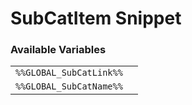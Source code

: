 # SubCatItem Snippet

### Available Variables
|||
|---|---|
| `%%GLOBAL_SubCatLink%%` |
| `%%GLOBAL_SubCatName%%` |
